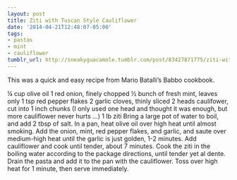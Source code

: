 ```yaml
---
layout: post
title: Ziti with Tuscan Style Cauliflower
date: '2014-04-21T12:48:07-05:00'
tags:
- pastas
- mint
- cauliflower
tumblr_url: http://sneakyguacamole.tumblr.com/post/83427871775/ziti-with-tuscan-style-cauliflower
---
```

This was a quick and easy recipe from Mario Batalli’s Babbo cookbook.



¼ cup olive oil
1 red onion, finely chopped
½ bunch of fresh mint, leaves only
1 tsp red pepper flakes
2 garlic cloves, thinly sliced
2 heads caulifower, cut into 1 inch chunks (I only used one head and thought it was enough, but more cauliflower never hurts …)
1 lb ziti
Bring a large pot of water to boil, and add 2 tbsp of salt.
In a pan, heat olive oil over high heat until almost smoking. Add the onion, mint, red pepper flakes, and garlic, and saute over medium-high heat until the garlic is just golden, 1-2 minutes. Add cauliflower and cook until tender, about 7 minutes.
Cook the ziti in the boiling water according to the package directions, until tender yet al dente. Drain the pasta and add it to the pan with the cauliflower. Toss over high heat for 1 minute, then serve immediately. 
